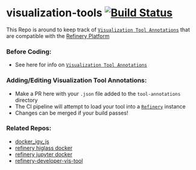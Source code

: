 # visualization-tools [![Build Status](https://travis-ci.org/refinery-platform/visualization-tools.svg?branch=master)](https://travis-ci.org/refinery-platform/visualization-tools)

This Repo is around to keep track of [`Visualization Tool Annotations`](https://github.com/refinery-platform/refinery-platform/wiki/Annotating-&-Importing-Refinery-Tools#visualization-tool-annotations) that are compatible with the [Refinery Platform](https://github.com/refinery-platform/refinery-platform)

### Before Coding:
- See here for info on [`Visualization Tool Annotations`](https://github.com/refinery-platform/refinery-platform/wiki/Annotating-&-Importing-Refinery-Tools#visualization-tool-annotations)

### Adding/Editing Visualization Tool Annotations:
- Make a PR here with your `.json` file added to the `tool-annotations` directory
- The CI pipeline will attempt to load your tool into a [`Refinery`](https://github.com/refinery-platform/refinery-platform) instance
- Changes can be merged if your build passes!

### Related Repos:
- [docker_igv_js](https://github.com/refinery-platform/docker_igv_js)
- [refinery higlass docker](https://github.com/scottx611x/refinery-higlass-docker)
- [refinery jupyter docker](https://github.com/scottx611x/refinery-jupyter-docker)
- [refinery-developer-vis-tool](https://github.com/scottx611x/refinery-developer-vis-tool)
